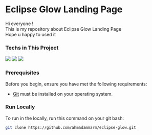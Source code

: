 # Eclipse Glow Landing Page
<p>Hi everyone ! <br>
This is my repository about Eclipse Glow Landing Page <br>
Hope u happy to used it</p>

### Techs in This Project
<img src="https://img.shields.io/badge/html5-%23E34F26.svg?style=for-the-badge&logo=html5&logoColor=white">&nbsp;<img src="https://img.shields.io/badge/css3-%231572B6.svg?style=for-the-badge&logo=css3&logoColor=white">&nbsp;<img src="https://img.shields.io/badge/javascript-%23323330.svg?style=for-the-badge&logo=javascript&logoColor=%23F7DF1E">


### Prerequisites
Before you begin, ensure you have met the following requirements:

* [Git](https://git-scm.com/downloads "Download Git") must be installed on your operating system.

### Run Locally
To run in the locally, run this command on your git bash:
```bash
git clone https://github.com/ahmadammarm/eclipse-glow.git
```
